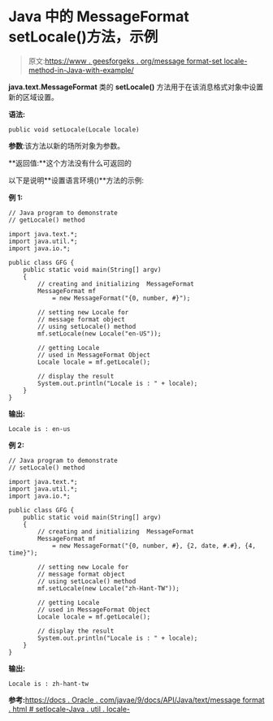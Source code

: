 # Java 中的 MessageFormat setLocale()方法，示例

> 原文:[https://www . geesforgeks . org/message format-set locale-method-in-Java-with-example/](https://www.geeksforgeeks.org/messageformat-setlocale-method-in-java-with-example/)

**java.text.MessageFormat** 类的 **setLocale()** 方法用于在该消息格式对象中设置新的区域设置。

**语法:**

```
public void setLocale(Locale locale)
```

**参数**:该方法以新的场所对象为参数。

**返回值:**这个方法没有什么可返回的

以下是说明**设置语言环境()**方法的示例:

**例 1:**

```
// Java program to demonstrate
// getLocale() method

import java.text.*;
import java.util.*;
import java.io.*;

public class GFG {
    public static void main(String[] argv)
    {
        // creating and initializing  MessageFormat
        MessageFormat mf
            = new MessageFormat("{0, number, #}");

        // setting new Locale for
        // message format object
        // using setLocale() method
        mf.setLocale(new Locale("en-US"));

        // getting Locale
        // used in MessageFormat Object
        Locale locale = mf.getLocale();

        // display the result
        System.out.println("Locale is : " + locale);
    }
}
```

**输出:**

```
Locale is : en-us

```

**例 2:**

```
// Java program to demonstrate
// setLocale() method

import java.text.*;
import java.util.*;
import java.io.*;

public class GFG {
    public static void main(String[] argv)
    {
        // creating and initializing  MessageFormat
        MessageFormat mf
            = new MessageFormat("{0, number, #}, {2, date, #.#}, {4, time}");

        // setting new Locale for
        // message format object
        // using setLocale() method
        mf.setLocale(new Locale("zh-Hant-TW"));

        // getting Locale
        // used in MessageFormat Object
        Locale locale = mf.getLocale();

        // display the result
        System.out.println("Locale is : " + locale);
    }
}
```

**输出:**

```
Locale is : zh-hant-tw

```

**参考:**[https://docs . Oracle . com/javae/9/docs/API/Java/text/message format . html # setlocale-Java . util . locale-](https://docs.oracle.com/javase/9/docs/api/java/text/MessageFormat.html#setLocale-java.util.Locale-)